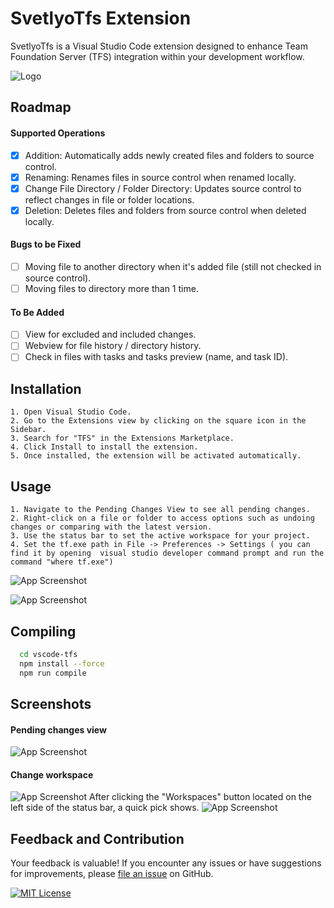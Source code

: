 
# SvetlyoTfs Extension 

SvetlyoTfs is a Visual Studio Code extension designed to enhance Team Foundation Server (TFS) integration within your development workflow. 

![Logo](https://i.postimg.cc/4xZVzNDK/tfs.png)


## Roadmap 
#### Supported Operations
- [x]  Addition: Automatically adds newly created files and folders to source control.
- [x]  Renaming: Renames files in source control when renamed locally.
- [x]  Change File Directory / Folder Directory: Updates source control to reflect changes in file or folder locations.
- [x]  Deletion: Deletes files and folders from source control when deleted locally.

#### Bugs to be Fixed
- [ ]  Moving file to another directory when it's added file (still not checked in source control).
- [ ]  Moving files to directory more than 1 time.

#### To Be Added
- [ ]  View for excluded and included changes.
- [ ]  Webview for file history / directory history.
- [ ]  Check in files with tasks and tasks preview (name, and task ID).

## Installation
    1. Open Visual Studio Code.
    2. Go to the Extensions view by clicking on the square icon in the Sidebar.
    3. Search for "TFS" in the Extensions Marketplace.
    4. Click Install to install the extension.
    5. Once installed, the extension will be activated automatically.

## Usage
    1. Navigate to the Pending Changes View to see all pending changes.
    2. Right-click on a file or folder to access options such as undoing changes or comparing with the latest version.
    3. Use the status bar to set the active workspace for your project.
    4. Set the tf.exe path in File -> Preferences -> Settings ( you can find it by opening  visual studio developer command prompt and run the command "where tf.exe") 
![App Screenshot](https://i.postimg.cc/43cGss35/image.png)

![App Screenshot](https://i.postimg.cc/wM2HZ2BY/image.png)
    
## Compiling

```bash
  cd vscode-tfs 
  npm install --force
  npm run compile
```
    

## Screenshots

#### Pending changes view 
![App Screenshot](https://i.postimg.cc/hvLhjVP2/image.png)

#### Change workspace  
![App Screenshot](https://i.postimg.cc/KvbRWpJw/image.png)
After clicking the "Workspaces" button located on the left side of the status bar, a quick pick shows.
![App Screenshot](https://i.postimg.cc/L8C5n92F/image.png)

## Feedback and Contribution
Your feedback is valuable! If you encounter any issues or have suggestions for improvements, please [file an issue](https://github.com/nsvetoslav/svetlyotfs/issues) on GitHub.


[![MIT License](https://img.shields.io/badge/License-MIT-green.svg)](https://github.com/nsvetoslav/svetlyotfs/blob/main/LICENCE)
